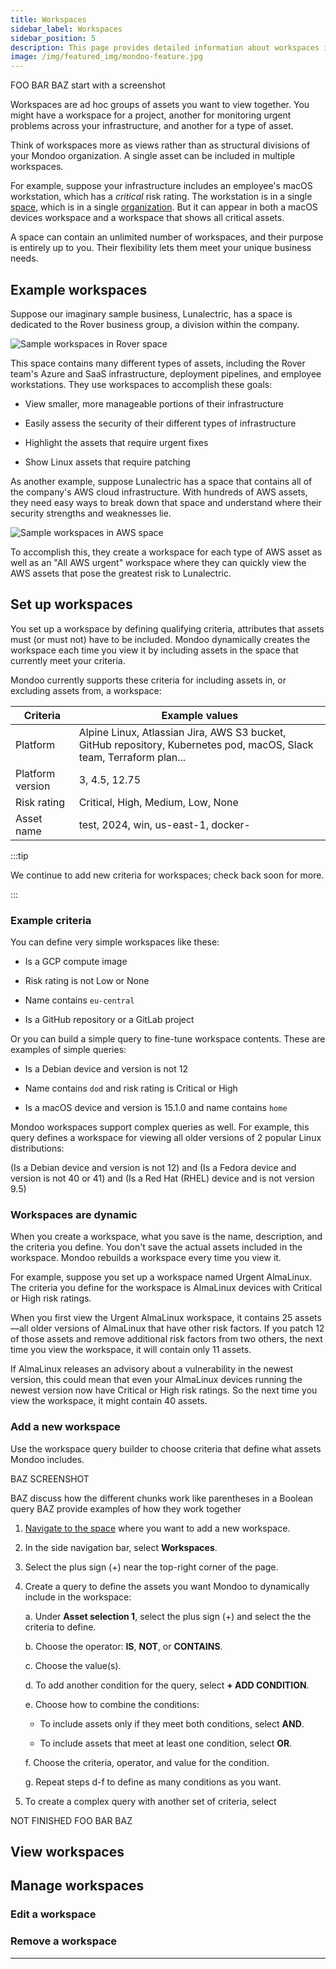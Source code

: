 ```yaml
---
title: Workspaces
sidebar_label: Workspaces
sidebar_position: 5
description: This page provides detailed information about workspaces in Mondoo Platform, and how you can use them.
image: /img/featured_img/mondoo-feature.jpg
---
```


FOO BAR BAZ start with a screenshot

Workspaces are ad hoc groups of assets you want to view together. You might have a workspace for a project, another for monitoring urgent problems across your infrastructure, and another for a type of asset.

Think of workspaces more as views rather than as structural divisions of your Mondoo organization. A single asset can be included in multiple workspaces.

For example, suppose your infrastructure includes an employee's macOS workstation, which has a *critical* risk rating. The workstation is in a single [space](/platform/start/organize/spaces), which is in a single [organization](/platform/start/organize/organizations). But it can appear in both a macOS devices workspace and a workspace that shows all critical assets.

A space can contain an unlimited number of workspaces, and their purpose is entirely up to you. Their flexibility lets them meet your unique business needs.

## Example workspaces

Suppose our imaginary sample business, Lunalectric, has a space is dedicated to the Rover business group, a division within the company.

![Sample workspaces in Rover space](/img/src/platform/start/mars-rover-space.png)

This space contains many different types of assets, including the Rover team's Azure and SaaS infrastructure, deployment pipelines, and employee workstations. They use workspaces to accomplish these goals:

- View smaller, more manageable portions of their infrastructure

- Easily assess the security of their different types of infrastructure

- Highlight the assets that require urgent fixes

- Show Linux assets that require patching

As another example, suppose Lunalectric has a space that contains all of the company's AWS cloud infrastructure. With hundreds of AWS assets, they need easy ways to break down that space and understand where their security strengths and weaknesses lie.

![Sample workspaces in AWS space](/img/src/platform/start/lunalectric-aws-space.png)

To accomplish this, they create a workspace for each type of AWS asset as well as an "All AWS urgent" workspace where they can quickly view the AWS assets that pose the greatest risk to Lunalectric.

## Set up workspaces

You set up a workspace by defining qualifying criteria, attributes that assets must (or must not) have to be included. Mondoo dynamically creates the workspace each time you view it by including assets in the space that currently meet your criteria.

Mondoo currently supports these criteria for including assets in, or excluding assets from, a workspace:

| Criteria         | Example values                                                                                                       |
|------------------|----------------------------------------------------------------------------------------------------------------------|
| Platform         | Alpine Linux, Atlassian Jira, AWS S3 bucket, GitHub repository, Kubernetes pod, macOS, Slack team, Terraform plan... |
| Platform version | 3, 4.5, 12.75                                                                                                        |
| Risk rating      | Critical, High, Medium, Low, None                                                                                    |
| Asset name      | test, 2024, win, us-east-1, docker-                                                     |

:::tip

We continue to add new criteria for workspaces; check back soon for more.

:::

### Example criteria

You can define very simple workspaces like these:

- Is a GCP compute image

- Risk rating is not Low or None

- Name contains `eu-central`

- Is a GitHub repository or a GitLab project

Or you can build a simple query to fine-tune workspace contents. These are examples of simple queries:

- Is a Debian device and version is not 12

- Name contains `dod` and risk rating is Critical or High

- Is a macOS device and version is 15.1.0 and name contains `home`

Mondoo workspaces support complex queries as well. For example, this query defines a workspace for viewing all older versions of 2 popular Linux distributions:

   (Is a Debian device and version is not 12)
   and
   (Is a Fedora device and version is not 40 or 41)
   and
   (Is a Red Hat (RHEL) device and is not version 9.5)

### Workspaces are dynamic

When you create a workspace, what you save is the name, description, and the criteria you define. You don't save the actual assets included in the workspace. Mondoo rebuilds a workspace every time you view it.

For example, suppose you set up a workspace named Urgent AlmaLinux. The criteria you define for the workspace is AlmaLinux devices with Critical or High risk ratings.

When you first view the Urgent AlmaLinux workspace, it contains 25 assets&mdash;all older versions of AlmaLinux that have other risk factors. If you patch 12 of those assets and remove additional risk factors from two others, the next time you view the workspace, it will contain only 11 assets.

If AlmaLinux releases an advisory about a vulnerability in the newest version, this could mean that even your AlmaLinux devices running the newest version now have Critical or High risk ratings. So the next time you view the workspace, it might contain 40 assets.

### Add a new workspace

Use the workspace query builder to choose criteria that define what assets Mondoo includes.

BAZ SCREENSHOT

BAZ discuss how the different chunks work like parentheses in a Boolean query
BAZ provide examples of how they work together

1. [Navigate to the space](/platform/start/navigate/) where you want to add a new workspace.

2. In the side navigation bar, select **Workspaces**.

3. Select the plus sign (+) near the top-right corner of the page.

4. Create a query to define the assets you want Mondoo to dynamically include in the workspace:

   a. Under **Asset selection 1**, select the plus sign (+) and select the the criteria to define.

   b. Choose the operator: **IS**, **NOT**, or **CONTAINS**.

   c. Choose the value(s).

   d. To add another condition for the query, select **+ ADD CONDITION**.

   e. Choose how to combine the conditions:

      - To include assets only if they meet both conditions, select **AND**.

      - To include assets that meet at least one condition, select **OR**.

   f. Choose the criteria, operator, and value for the condition.

   g. Repeat steps d-f to define as many conditions as you want.

5. To create a complex query with another set of criteria, select

NOT FINISHED FOO BAR BAZ

## View workspaces

## Manage workspaces

### Edit a workspace

### Remove a workspace

---
